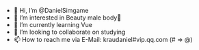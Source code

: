 - 👋 Hi, I’m @DanielSimgame
- 👀 I’m interested in Beauty male body🌈
- 🌱 I’m currently learning Vue
- 💞️ I’m looking to collaborate on studying
- 📫 How to reach me via E-Mail: kraudaniel#vip.qq.com (# => @)

<!---
DanielSimgame/DanielSimgame is a ✨ special ✨ repository because its `README.md` (this file) appears on your GitHub profile.
You can click the Preview link to take a look at your changes.
--->
